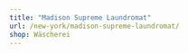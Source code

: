 ```yaml
---
title: "Madison Supreme Laundromat"
url: /new-york/madison-supreme-laundromat/
shop: Wäscherei
---
```

